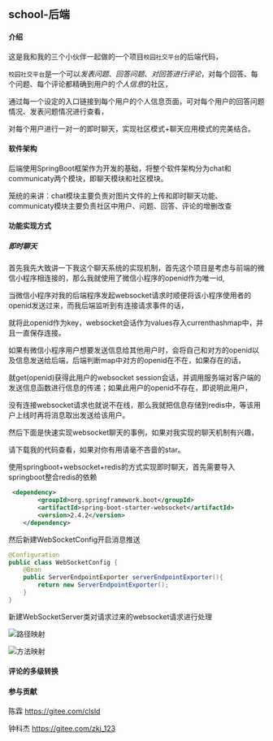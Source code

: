 ## school-后端

#### 介绍

这是我和我的三个小伙伴一起做的一个项目`校园社交平台`的后端代码，

`校园社交平台`是一个可以*发表问题*、*回答问题*、*对回答进行评论*，对每个回答、每个问题、每个评论都精确到用户的*个人信息*的社区，

通过每一个设定的入口链接到每个用户的个人信息页面，可对每个用户的回答问题情况、发表问题情况进行查看，

对每个用户进行一对一的即时聊天，实现社区模式+聊天应用模式的完美结合。

#### 软件架构

后端使用SpringBoot框架作为开发的基础，将整个软件架构分为chat和communicaty两个模块，即聊天模块和社区模块。

笼统的来讲：chat模块主要负责对图片文件的上传和即时聊天功能、communicaty模块主要负责社区中用户、问题、回答、评论的增删改查


#### 功能实现方式

##### 即时聊天

首先我先大致讲一下我这个聊天系统的实现机制，首先这个项目是考虑与前端的微信小程序相连接的，那么我就使用了微信小程序的openid作为唯一id,

当微信小程序对我的后端程序发起websocket请求时顺便将该小程序使用者的openid发送过来，而我后端监听到有连接请求事件的话，

就将此openid作为key，websocket会话作为values存入currenthashmap中，并且一直保存连接。

如果有微信小程序用户想要发送信息给其他用户时，会将自己和对方的openid以及信息发送给后端，后端判断map中对方的openid在不在，如果存在的话，

就get(openid)获得此用户的websocket session会话，并调用服务端对客户端的发送信息函数进行信息的传递；如果此用户的openid不存在，即说明此用户，

没有连接websocket请求也就说不在线，那么我就把信息存储到redis中，等该用户上线时再将消息取出发送给该用户。



然后下面是快速实现websocket聊天的事例，如果对我实现的聊天机制有兴趣，

请下载我的代码查看，如果对你有用请毫不吝啬的star。
   
使用springboot+websocket+redis的方式实现即时聊天，首先需要导入springboot整合redis的依赖

```xml
 <dependency>
        <groupId>org.springframework.boot</groupId>
        <artifactId>spring-boot-starter-websocket</artifactId>
        <version>2.4.2</version>
    </dependency>
```
然后新建WebSocketConfig开启消息推送

```java
@Configuration
public class WebSocketConfig {
    @Bean
    public ServerEndpointExporter serverEndpointExporter(){
        return new ServerEndpointExporter();
    }
}
```
新建WebSocketServer类对请求过来的websocket请求进行处理

![路径映射](https://images.gitee.com/uploads/images/2021/0706/075640_10bdc63d_5688172.png "屏幕截图.png")

![方法映射](https://images.gitee.com/uploads/images/2021/0706/075947_3d146be2_5688172.png "屏幕截图.png")


#### 评论的多级转换



#### 参与贡献

陈霖 https://gitee.com/clsld

钟科杰 https://gitee.com/zkj_123


